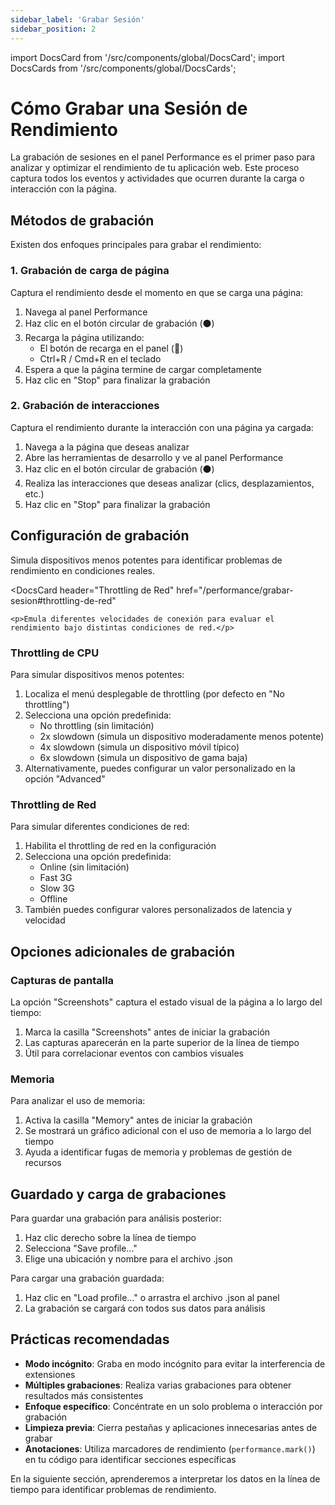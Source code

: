 ```yaml
---
sidebar_label: 'Grabar Sesión'
sidebar_position: 2
---
```


import DocsCard from '/src/components/global/DocsCard';
import DocsCards from '/src/components/global/DocsCards';

# Cómo Grabar una Sesión de Rendimiento

La grabación de sesiones en el panel Performance es el primer paso para analizar y optimizar el rendimiento de tu aplicación web. Este proceso captura todos los eventos y actividades que ocurren durante la carga o interacción con la página.

## Métodos de grabación

Existen dos enfoques principales para grabar el rendimiento:

### 1. Grabación de carga de página

Captura el rendimiento desde el momento en que se carga una página:

1. Navega al panel Performance
2. Haz clic en el botón circular de grabación (⚫)
3. Recarga la página utilizando:
   - El botón de recarga en el panel (🔄)
   - Ctrl+R / Cmd+R en el teclado
4. Espera a que la página termine de cargar completamente
5. Haz clic en "Stop" para finalizar la grabación

### 2. Grabación de interacciones

Captura el rendimiento durante la interacción con una página ya cargada:

1. Navega a la página que deseas analizar
2. Abre las herramientas de desarrollo y ve al panel Performance
3. Haz clic en el botón circular de grabación (⚫)
4. Realiza las interacciones que deseas analizar (clics, desplazamientos, etc.)
5. Haz clic en "Stop" para finalizar la grabación

## Configuración de grabación

<DocsCards>
  <DocsCard
    header="Throttling de CPU"
    href="/performance/grabar-sesion#throttling-de-cpu"
  >
    <p>Simula dispositivos menos potentes para identificar problemas de rendimiento en condiciones reales.</p>
  </DocsCard>
  
  <DocsCard
    header="Throttling de Red"
    href="/performance/grabar-sesion#throttling-de-red"
  >
    <p>Emula diferentes velocidades de conexión para evaluar el rendimiento bajo distintas condiciones de red.</p>
  </DocsCard>
</DocsCards>

### Throttling de CPU

Para simular dispositivos menos potentes:

1. Localiza el menú desplegable de throttling (por defecto en "No throttling")
2. Selecciona una opción predefinida:
   - No throttling (sin limitación)
   - 2x slowdown (simula un dispositivo moderadamente menos potente)
   - 4x slowdown (simula un dispositivo móvil típico)
   - 6x slowdown (simula un dispositivo de gama baja)
3. Alternativamente, puedes configurar un valor personalizado en la opción "Advanced"

### Throttling de Red

Para simular diferentes condiciones de red:

1. Habilita el throttling de red en la configuración
2. Selecciona una opción predefinida:
   - Online (sin limitación)
   - Fast 3G
   - Slow 3G
   - Offline
3. También puedes configurar valores personalizados de latencia y velocidad

## Opciones adicionales de grabación

### Capturas de pantalla

La opción "Screenshots" captura el estado visual de la página a lo largo del tiempo:

1. Marca la casilla "Screenshots" antes de iniciar la grabación
2. Las capturas aparecerán en la parte superior de la línea de tiempo
3. Útil para correlacionar eventos con cambios visuales

### Memoria

Para analizar el uso de memoria:

1. Activa la casilla "Memory" antes de iniciar la grabación
2. Se mostrará un gráfico adicional con el uso de memoria a lo largo del tiempo
3. Ayuda a identificar fugas de memoria y problemas de gestión de recursos

## Guardado y carga de grabaciones

Para guardar una grabación para análisis posterior:

1. Haz clic derecho sobre la línea de tiempo
2. Selecciona "Save profile..."
3. Elige una ubicación y nombre para el archivo .json

Para cargar una grabación guardada:

1. Haz clic en "Load profile..." o arrastra el archivo .json al panel
2. La grabación se cargará con todos sus datos para análisis

## Prácticas recomendadas

- **Modo incógnito**: Graba en modo incógnito para evitar la interferencia de extensiones
- **Múltiples grabaciones**: Realiza varias grabaciones para obtener resultados más consistentes
- **Enfoque específico**: Concéntrate en un solo problema o interacción por grabación
- **Limpieza previa**: Cierra pestañas y aplicaciones innecesarias antes de grabar
- **Anotaciones**: Utiliza marcadores de rendimiento (`performance.mark()`) en tu código para identificar secciones específicas

En la siguiente sección, aprenderemos a interpretar los datos en la línea de tiempo para identificar problemas de rendimiento.